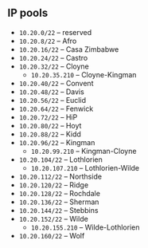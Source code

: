 ## IP pools ##

* `10.20.0/22` – reserved
* `10.20.8/22` – Afro
* `10.20.16/22` – Casa Zimbabwe
* `10.20.24/22` – Castro
* `10.20.32/22` – Cloyne
  * `10.20.35.210` – Cloyne-Kingman
* `10.20.40/22` – Convent
* `10.20.48/22` – Davis
* `10.20.56/22` – Euclid
* `10.20.64/22` – Fenwick
* `10.20.72/22` – HiP
* `10.20.80/22` – Hoyt
* `10.20.88/22` – Kidd
* `10.20.96/22` – Kingman
  * `10.20.99.210` – Kingman-Cloyne
* `10.20.104/22` – Lothlorien
  * `10.20.107.210` – Lothlorien-Wilde
* `10.20.112/22` – Northside
* `10.20.120/22` – Ridge
* `10.20.128/22` – Rochdale
* `10.20.136/22` – Sherman
* `10.20.144/22` – Stebbins
* `10.20.152/22` – Wilde
  * `10.20.155.210` – Wilde-Lothlorien
* `10.20.160/22` – Wolf
